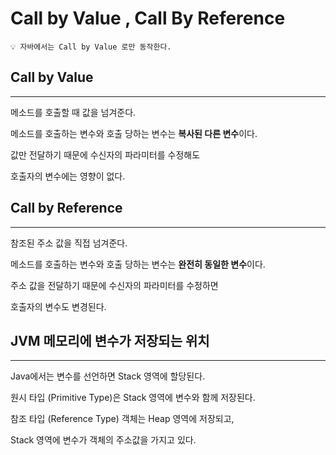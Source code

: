 # Call by Value , Call By Reference

```
💡 자바에서는 Call by Value 로만 동작한다.
```

## Call by Value

---

메소드를 호출할 때 값을 넘겨준다.

메소드를 호출하는 변수와 호출 당하는 변수는 **복사된 다른 변수**이다.

값만 전달하기 때문에 수신자의 파라미터를 수정해도

호출자의 변수에는 영향이 없다.

## Call by Reference

---

참조된 주소 값을 직접 넘겨준다.

메소드를 호출하는 변수와 호출 당하는 변수는 **완전히 동일한 변수**이다.

주소 값을 전달하기 때문에 수신자의 파라미터를 수정하면

호출자의 변수도 변경된다.

## JVM 메모리에 변수가 저장되는 위치

---

Java에서는 변수를 선언하면 Stack 영역에 할당된다.

원시 타입 (Primitive Type)은 Stack 영역에 변수와 함께 저장된다.

참조 타입 (Reference Type) 객체는 Heap 영역에 저장되고, 

Stack 영역에 변수가 객체의 주소값을 가지고 있다.